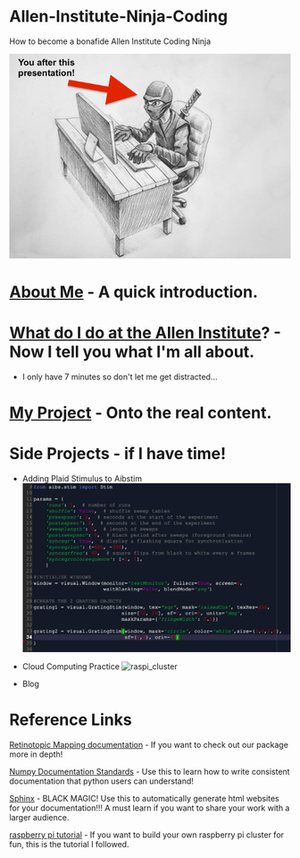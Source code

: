 # Allen-Institute-Ninja-Coding
How to become a bonafide Allen Institute Coding Ninja

![coding ninja](images/coding_ninja.png)




# [About Me](AboutMe.md) - A quick introduction.



# [What do I do at the Allen Institute](WhatIDo.md)? - Now I tell you what I'm all about.

- I only have 7 minutes so don't let me get distracted...

# [My Project](https://github.com/jhyearsley/retinotopic_mapping/tree/dev) - Onto the real content.


# Side Projects - if I have time!

- Adding Plaid Stimulus to Aibstim
![plaid_stim](images/plaid_stim.png)

- Cloud Computing Practice
![raspi_cluster](images/raspi_all.png)

-  Blog




# Reference Links


[Retinotopic Mapping documentation](
http://retinotopic-mapping.readthedocs.io/en/latest/) - If you want to check
out our package more in depth!

[Numpy Documentation Standards](
https://github.com/numpy/numpy/blob/master/doc/HOWTO_DOCUMENT.rst.txt) -
Use this to learn how to write consistent documentation
that python users can understand!

[Sphinx](http://www.sphinx-doc.org/en/stable/index.html) - BLACK MAGIC!
Use this to automatically generate html websites for your documentation!!! 
A must learn if you want to share your work with a larger audience.

[raspberry pi tutorial](http://makezine.com/projects/build-a-compact-4-node-raspberry-pi-cluster/) -
If you want to build your own raspberry pi cluster for fun, this is the tutorial I followed.